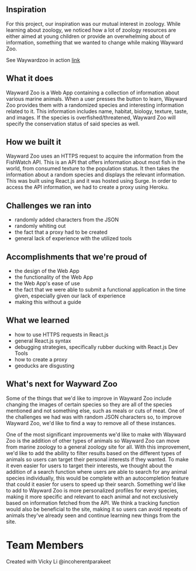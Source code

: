 ## Inspiration
For this project, our inspiration was our mutual interest in zoology. While learning about zoology, we noticed how a lot of zoology resources are either aimed at young children or provide an overwhelming about of information, something that we wanted to change while making Wayward Zoo.

See Waywardzoo in action [link](https://waywardzoo.surge.sh/)

## What it does
Wayward Zoo is a Web App containing a collection of information about various marine animals. When a user presses the button to learn, Wayward Zoo provides them with a randomized species and interesting information related to it. This information includes name, habitat, biology, texture, taste, and images. If the species is overfished/threatened, Wayward Zoo will specify the conservation status of said species as well.

## How we built it
Wayward Zoo uses an HTTPS request to acquire the information from the FishWatch API. This is an API that offers information about most fish in the world, from consumed texture to the population status. It then takes the information about a random species and displays the relevant information. This was built using React.js and it was hosted using Surge. In order to access the API information, we had to create a proxy using Heroku.

## Challenges we ran into
- randomly added characters from the JSON
- randomly whiting out
- the fact that a proxy had to be created
- general lack of experience with the utilized tools

## Accomplishments that we're proud of
- the design of the Web App
- the functionality of the Web App
- the Web App's ease of use
- the fact that we were able to submit a functional application in the time given, especially given our lack of experience
- making this without a guide

## What we learned
- how to use HTTPS requests in React.js
- general React.js syntax
- debugging strategies, specifically rubber ducking with React.js Dev Tools
- how to create a proxy
- geoducks are disgusting

## What's next for Wayward Zoo
Some of the things that we'd like to improve in Wayward Zoo include changing the images of certain species so they are all of the species mentioned and not something else, such as meals or cuts of meat. One of the challenges we had was with random JSON characters so, to improve Wayward Zoo, we'd like to find a way to remove all of these instances.

One of the most significant improvements we'd like to make with Wayward Zoo is the addition of other types of animals so Wayward Zoo can move from marine zoology to a general zoology site for all. With this improvement, we'd like to add the ability to filter results based on the different types of animals so users can target their personal interests if they wanted. To make it even easier for users to target their interests, we thought about the addition of a search function where users are able to search for any animal species individually, this would be complete with an autocompletion feature that could it easier for users to speed up their search. Something we'd like to add to Wayward Zoo is more personalized profiles for every species, making it more specific and relevant to each animal and not exclusively based on information fetched from the API. We think a tracking function would also be beneficial to the site, making it so users can avoid repeats of animals they've already seen and continue learning new things from the site.

# Team Members
Created with Vicky Li @incoherentparakeet
